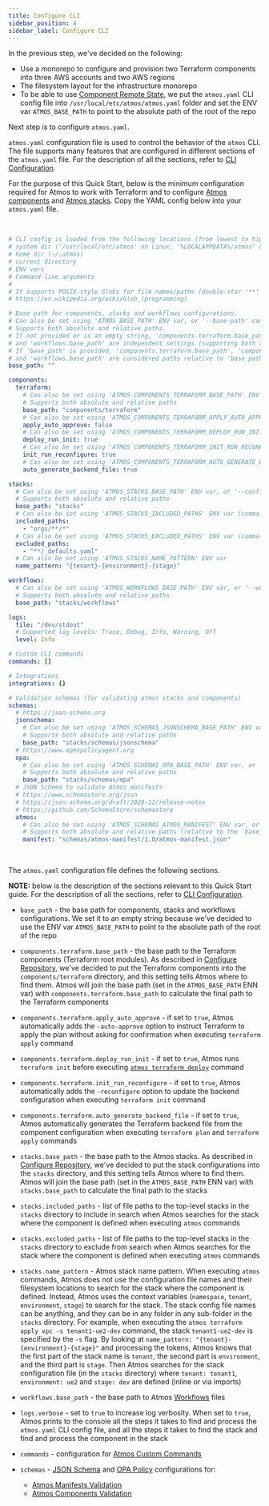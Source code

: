 ```yaml
---
title: Configure CLI
sidebar_position: 4
sidebar_label: Configure CLI
---
```


In the previous step, we've decided on the following:

- Use a monorepo to configure and provision two Terraform components into three AWS accounts and two AWS regions
- The filesystem layout for the infrastructure monorepo
- To be able to use [Component Remote State](/core-concepts/components/remote-state), we put the `atmos.yaml` CLI config file
  into `/usr/local/etc/atmos/atmos.yaml` folder and set the ENV var `ATMOS_BASE_PATH` to point to the absolute path of the root of the repo

Next step is to configure `atmos.yaml`.

`atmos.yaml` configuration file is used to control the behavior of the `atmos` CLI. The file supports many features that are configured in different
sections of the `atmos.yaml` file. For the description of all the sections, refer to [CLI Configuration](/cli/configuration).

For the purpose of this Quick Start, below is the minimum configuration required for Atmos to work with Terraform and to
configure [Atmos components](/core-concepts/components) and [Atmos stacks](/core-concepts/stacks). Copy the YAML config below into your `atmos.yaml`
file.

<br/>

```yaml
# CLI config is loaded from the following locations (from lowest to highest priority):
# system dir ('/usr/local/etc/atmos' on Linux, '%LOCALAPPDATA%/atmos' on Windows)
# home dir (~/.atmos)
# current directory
# ENV vars
# Command-line arguments
#
# It supports POSIX-style Globs for file names/paths (double-star '**' is supported)
# https://en.wikipedia.org/wiki/Glob_(programming)

# Base path for components, stacks and workflows configurations.
# Can also be set using 'ATMOS_BASE_PATH' ENV var, or '--base-path' command-line argument.
# Supports both absolute and relative paths.
# If not provided or is an empty string, 'components.terraform.base_path', 'components.helmfile.base_path', 'stacks.base_path' 
# and 'workflows.base_path' are independent settings (supporting both absolute and relative paths).
# If 'base_path' is provided, 'components.terraform.base_path', 'components.helmfile.base_path', 'stacks.base_path' 
# and 'workflows.base_path' are considered paths relative to 'base_path'.
base_path: ""

components:
  terraform:
    # Can also be set using 'ATMOS_COMPONENTS_TERRAFORM_BASE_PATH' ENV var, or '--terraform-dir' command-line argument
    # Supports both absolute and relative paths
    base_path: "components/terraform"
    # Can also be set using 'ATMOS_COMPONENTS_TERRAFORM_APPLY_AUTO_APPROVE' ENV var
    apply_auto_approve: false
    # Can also be set using 'ATMOS_COMPONENTS_TERRAFORM_DEPLOY_RUN_INIT' ENV var, or '--deploy-run-init' command-line argument
    deploy_run_init: true
    # Can also be set using 'ATMOS_COMPONENTS_TERRAFORM_INIT_RUN_RECONFIGURE' ENV var, or '--init-run-reconfigure' command-line argument
    init_run_reconfigure: true
    # Can also be set using 'ATMOS_COMPONENTS_TERRAFORM_AUTO_GENERATE_BACKEND_FILE' ENV var, or '--auto-generate-backend-file' command-line argument
    auto_generate_backend_file: true

stacks:
  # Can also be set using 'ATMOS_STACKS_BASE_PATH' ENV var, or '--config-dir' and '--stacks-dir' command-line arguments
  # Supports both absolute and relative paths
  base_path: "stacks"
  # Can also be set using 'ATMOS_STACKS_INCLUDED_PATHS' ENV var (comma-separated values string)
  included_paths:
    - "orgs/**/*"
  # Can also be set using 'ATMOS_STACKS_EXCLUDED_PATHS' ENV var (comma-separated values string)
  excluded_paths:
    - "**/_defaults.yaml"
  # Can also be set using 'ATMOS_STACKS_NAME_PATTERN' ENV var
  name_pattern: "{tenant}-{environment}-{stage}"

workflows:
  # Can also be set using 'ATMOS_WORKFLOWS_BASE_PATH' ENV var, or '--workflows-dir' command-line arguments
  # Supports both absolute and relative paths
  base_path: "stacks/workflows"

logs:
  file: "/dev/stdout"
  # Supported log levels: Trace, Debug, Info, Warning, Off
  level: Info

# Custom CLI commands
commands: []

# Integrations
integrations: {}

# Validation schemas (for validating atmos stacks and components)
schemas:
  # https://json-schema.org
  jsonschema:
    # Can also be set using 'ATMOS_SCHEMAS_JSONSCHEMA_BASE_PATH' ENV var, or '--schemas-jsonschema-dir' command-line arguments
    # Supports both absolute and relative paths
    base_path: "stacks/schemas/jsonschema"
  # https://www.openpolicyagent.org
  opa:
    # Can also be set using 'ATMOS_SCHEMAS_OPA_BASE_PATH' ENV var, or '--schemas-opa-dir' command-line arguments
    # Supports both absolute and relative paths
    base_path: "stacks/schemas/opa"
  # JSON Schema to validate Atmos manifests
  # https://www.schemastore.org/json
  # https://json-schema.org/draft/2020-12/release-notes
  # https://github.com/SchemaStore/schemastore
  atmos:
    # Can also be set using 'ATMOS_SCHEMAS_ATMOS_MANIFEST' ENV var, or '--schemas-atmos-manifest' command-line arguments
    # Supports both absolute and relative paths (relative to the `base_path` setting in `atmos.yaml`)
    manifest: "schemas/atmos-manifest/1.0/atmos-manifest.json"
```

<br/>

The `atmos.yaml` configuration file defines the following sections.

__NOTE:__ below is the description of the sections relevant to this Quick Start guide. For the description of all the sections, refer
to [CLI Configuration](/cli/configuration).

- `base_path` - the base path for components, stacks and workflows configurations. We set it to an empty string because we've decided to use the ENV
  var `ATMOS_BASE_PATH` to point to the absolute path of the root of the repo

- `components.terraform.base_path` - the base path to the Terraform components (Terraform root modules). As described in
  [Configure Repository](/quick-start/configure-repository), we've decided to put the Terraform components into the `components/terraform` directory,
  and this setting tells Atmos where to find them. Atmos will join the base path (set in the `ATMOS_BASE_PATH` ENN var)
  with `components.terraform.base_path` to calculate the final path to the Terraform components

- `components.terraform.apply_auto_approve` - if set to `true`, Atmos automatically adds the `-auto-approve` option to instruct Terraform to apply the
  plan without asking for confirmation when executing `terraform apply` command

- `components.terraform.deploy_run_init` - if set to `true`, Atmos runs `terraform init` before
  executing [`atmos terraform deploy`](/cli/commands/terraform/deploy) command

- `components.terraform.init_run_reconfigure` - if set to `true`, Atmos automatically adds the `-reconfigure` option to update the backend
  configuration when executing `terraform init` command

- `components.terraform.auto_generate_backend_file` - if set to `true`, Atmos automatically generates the Terraform backend file from the component
  configuration when executing `terraform plan` and `terraform apply` commands

- `stacks.base_path` - the base path to the Atmos stacks. As described in
  [Configure Repository](/quick-start/configure-repository), we've decided to put the stack configurations into the `stacks` directory,
  and this setting tells Atmos where to find them. Atmos will join the base path (set in the `ATMOS_BASE_PATH` ENN var)
  with `stacks.base_path` to calculate the final path to the stacks

- `stacks.included_paths` - list of file paths to the top-level stacks in the `stacks` directory to include in search when Atmos searches for the
  stack where the component is defined when executing `atmos` commands

- `stacks.excluded_paths` - list of file paths to the top-level stacks in the `stacks` directory to exclude from search when Atmos searches for the
  stack where the component is defined when executing `atmos` commands

- `stacks.name_pattern` - Atmos stack name pattern. When executing `atmos` commands, Atmos does not use the configuration file names and their
  filesystem locations to search for the stack where the component is defined. Instead, Atmos uses the context
  variables (`namespace`, `tenant`, `environment`, `stage`) to search for the stack. The stack config file names can be anything, and they can be in
  any folder in any sub-folder in the `stacks` directory. For example, when executing the `atmos terraform apply vpc -s tenant1-ue2-dev`
  command, the stack `tenant1-ue2-dev` is specified by the `-s` flag. By looking at `name_pattern: "{tenant}-{environment}-{stage}"` and processing
  the tokens, Atmos knows that the first part of the stack name is `tenant`, the second part is `environment`, and the third part is `stage`. Then
  Atmos searches for the stack configuration file (in the `stacks` directory) where `tenant: tenant1`, `environment: ue2` and `stage: dev` are
  defined (inline or via imports)

- `workflows.base_path` - the base path to Atmos [Workflows](/core-concepts/workflows) files

- `logs.verbose` - set to `true` to increase log verbosity. When set to `true`, Atmos prints to the console all the steps it takes to find and
  process the `atmos.yaml` CLI config file, and all the steps it takes to find the stack and find and process the component in the stack

- `commands` - configuration for [Atmos Custom Commands](/core-concepts/custom-commands)

- `schemas` - [JSON Schema](https://json-schema.org/) and [OPA Policy](https://www.openpolicyagent.org/) configurations for:
  - [Atmos Manifests Validation](/reference/schemas)
  - [Atmos Components Validation](/core-concepts/components/validation)
